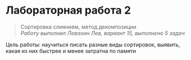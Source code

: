 # Лабораторная работа 2
> Сортировка слиянием, метод декомпозиции  
*Работу выполнил Левахин Лев, вариант 15, выполнено 5 задач*

Цель работы: научиться писать разные виды сортировок, выявить, какая из них быстрее и менее затратна по памяти
